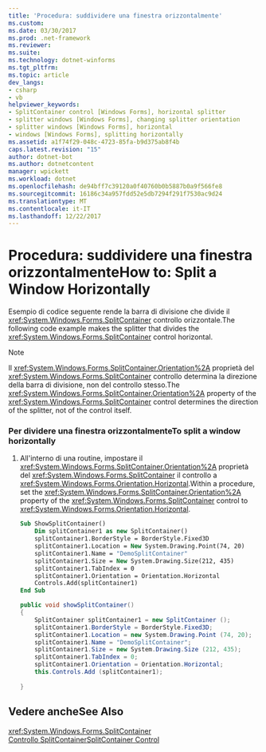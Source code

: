 ```yaml
---
title: 'Procedura: suddividere una finestra orizzontalmente'
ms.custom: 
ms.date: 03/30/2017
ms.prod: .net-framework
ms.reviewer: 
ms.suite: 
ms.technology: dotnet-winforms
ms.tgt_pltfrm: 
ms.topic: article
dev_langs:
- csharp
- vb
helpviewer_keywords:
- SplitContainer control [Windows Forms], horizontal splitter
- splitter windows [Windows Forms], changing splitter orientation
- splitter windows [Windows Forms], horizontal
- windows [Windows Forms], splitting horizontally
ms.assetid: a1f74f29-048c-4723-85fa-b9d375ab8f4b
caps.latest.revision: "15"
author: dotnet-bot
ms.author: dotnetcontent
manager: wpickett
ms.workload: dotnet
ms.openlocfilehash: de94bff7c39120a0f40760b0b5887b0a9f566fe8
ms.sourcegitcommit: 16186c34a957fdd52e5db7294f291f7530ac9d24
ms.translationtype: MT
ms.contentlocale: it-IT
ms.lasthandoff: 12/22/2017
---
```

# <a name="how-to-split-a-window-horizontally"></a><span data-ttu-id="044aa-102">Procedura: suddividere una finestra orizzontalmente</span><span class="sxs-lookup"><span data-stu-id="044aa-102">How to: Split a Window Horizontally</span></span>
<span data-ttu-id="044aa-103">Esempio di codice seguente rende la barra di divisione che divide il <xref:System.Windows.Forms.SplitContainer> controllo orizzontale.</span><span class="sxs-lookup"><span data-stu-id="044aa-103">The following code example makes the splitter that divides the <xref:System.Windows.Forms.SplitContainer> control horizontal.</span></span>  
  
> [!NOTE]
>  <span data-ttu-id="044aa-104">Il <xref:System.Windows.Forms.SplitContainer.Orientation%2A> proprietà del <xref:System.Windows.Forms.SplitContainer> controllo determina la direzione della barra di divisione, non del controllo stesso.</span><span class="sxs-lookup"><span data-stu-id="044aa-104">The <xref:System.Windows.Forms.SplitContainer.Orientation%2A> property of the <xref:System.Windows.Forms.SplitContainer> control determines the direction of the splitter, not of the control itself.</span></span>  
  
### <a name="to-split-a-window-horizontally"></a><span data-ttu-id="044aa-105">Per dividere una finestra orizzontalmente</span><span class="sxs-lookup"><span data-stu-id="044aa-105">To split a window horizontally</span></span>  
  
1.  <span data-ttu-id="044aa-106">All'interno di una routine, impostare il <xref:System.Windows.Forms.SplitContainer.Orientation%2A> proprietà del <xref:System.Windows.Forms.SplitContainer> il controllo a <xref:System.Windows.Forms.Orientation.Horizontal>.</span><span class="sxs-lookup"><span data-stu-id="044aa-106">Within a procedure, set the <xref:System.Windows.Forms.SplitContainer.Orientation%2A> property of the <xref:System.Windows.Forms.SplitContainer> control to <xref:System.Windows.Forms.Orientation.Horizontal>.</span></span>  
  
    ```vb  
    Sub ShowSplitContainer()  
        Dim splitContainer1 as new SplitContainer()  
        splitContainer1.BorderStyle = BorderStyle.Fixed3D  
        splitContainer1.Location = New System.Drawing.Point(74, 20)  
        splitContainer1.Name = "DemoSplitContainer"  
        splitContainer1.Size = New System.Drawing.Size(212, 435)  
        splitContainer1.TabIndex = 0  
        splitContainer1.Orientation = Orientation.Horizontal  
        Controls.Add(splitContainer1)  
    End Sub  
    ```  
  
    ```csharp  
    public void showSplitContainer()  
    {  
        SplitContainer splitContainer1 = new SplitContainer ();  
        splitContainer1.BorderStyle = BorderStyle.Fixed3D;  
        splitContainer1.Location = new System.Drawing.Point (74, 20);  
        splitContainer1.Name = "DemoSplitContainer";  
        splitContainer1.Size = new System.Drawing.Size (212, 435);  
        splitContainer1.TabIndex = 0;  
        splitContainer1.Orientation = Orientation.Horizontal;  
        this.Controls.Add (splitContainer1);  
  
    }  
    ```  
  
## <a name="see-also"></a><span data-ttu-id="044aa-107">Vedere anche</span><span class="sxs-lookup"><span data-stu-id="044aa-107">See Also</span></span>  
 <xref:System.Windows.Forms.SplitContainer>  
 [<span data-ttu-id="044aa-108">Controllo SplitContainer</span><span class="sxs-lookup"><span data-stu-id="044aa-108">SplitContainer Control</span></span>](../../../../docs/framework/winforms/controls/splitcontainer-control-windows-forms.md)

